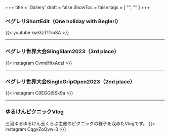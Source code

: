 +++
title = 'Gallery'
draft = false
ShowToc = false
tags = [ "", "" ]
+++

### ベグレリShortEdit（One holiday with Begleri）
{{< youtube kse3zT1TmSA >}}

***

### ベグレリ世界大会SlingSlam2023（3rd place）
{{< instagram CvmdHtxAdzi >}}

***

### ベグレリ世界大会SingleGripOpen2023（2nd place）
{{< instagram C0EGGt5Sk9a >}}

***

### ゆるけんピクニックVlog
三河ゆるゆるけん玉くらぶ主催のピクニックの様子を収めたVlogです。
{{< instagram CqgvZoQvw-3 >}}